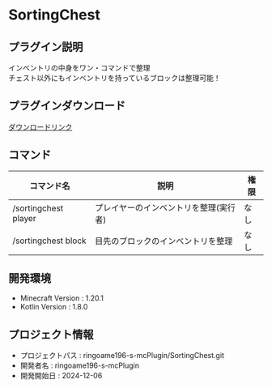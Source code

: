# SortingChest

## プラグイン説明
インベントリの中身をワン・コマンドで整理 <br>
チェスト以外にもインベントリを持っているブロックは整理可能！

## プラグインダウンロード
[ダウンロードリンク](https://github.com/ringoame196-s-mcPlugin/SortingChest/releases/latest)

## コマンド
| コマンド名   | 説明                   | 権限 |
| --- |----------------------|----|
| /sortingchest player | プレイヤーのインベントリを整理(実行者) | なし |
| /sortingchest block | 目先のブロックのインベントリを整理 | なし |
 
## 開発環境
- Minecraft Version : 1.20.1
- Kotlin Version : 1.8.0

## プロジェクト情報
- プロジェクトパス : ringoame196-s-mcPlugin/SortingChest.git
- 開発者名 : ringoame196-s-mcPlugin
- 開発開始日 : 2024-12-06
